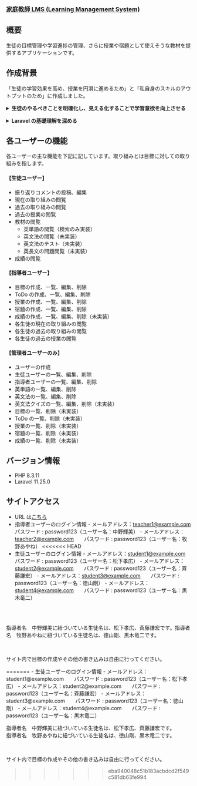 ### <a href="https://kateikyoshi-lms.com/">家庭教師 LMS (Learning Management System)</a>

## 概要

生徒の目標管理や学習進捗の管理、さらに授業や宿題として使えそうな教材を提供するアプリケーションです。

## 作成背景

「生徒の学習効果を高め、授業を円滑に進めるため」と「私自身のスキルのアウトプットのため」に作成しました。

**<details><summary>生徒のやるべきことを明確化し、見える化することで学習意欲を向上させる</summary>**
<br />
私が担当している生徒は、「勉強をする」という手段が目的化してしまい、本来の目標を見失うことがよくあります。このアプリケーションでは、生徒がやるべきことを明確にし、学習の目標を可視化することで、学習意欲を高めることを目指しています。

</details>

**<details><summary>Laravel の基礎理解を深める</summary>**
<br />
MVC モデルや CRUD 操作、リレーション、Eloquent ORM を用いたデータベース操作など、学習したことをアウトプットすることで知識やスキルの定着につながると考え作成しました。今後はこれらの技術を実務で活用していきたいと考えています。

</details>

## 各ユーザーの機能

各ユーザーの主な機能を下記に記しています。取り組みとは目標に対しての取り組みを指します。

#### 【生徒ユーザー】

-   振り返りコメントの投稿、編集
-   現在の取り組みの閲覧
-   過去の取り組みの閲覧
-   過去の授業の閲覧
-   教材の閲覧
    -   英単語の閲覧（検索のみ実装）
    -   英文法の閲覧（未実装）
    -   英文法のテスト（未実装）
    -   英長文の問題閲覧（未実装）
-   成績の閲覧

#### 【指導者ユーザー】

-   目標の作成、一覧、編集、削除
-   ToDo の作成、一覧、編集、削除
-   授業の作成、一覧、編集、削除
-   宿題の作成、一覧、編集、削除
-   成績の作成、一覧、編集、削除（未実装）
-   各生徒の現在の取り組みの閲覧
-   各生徒の過去の取り組みの閲覧
-   各生徒の過去の授業の閲覧

#### 【管理者ユーザーのみ】

-   ユーザーの作成
-   生徒ユーザーの一覧、編集、削除
-   指導者ユーザーの一覧、編集、削除
-   英単語の一覧、編集、削除
-   英文法の一覧、編集、削除
-   英文法クイズの一覧、編集、削除（未実装）
-   目標の一覧、削除（未実装）
-   ToDo の一覧、削除（未実装）
-   授業の一覧、削除（未実装）
-   宿題の一覧、削除（未実装）
-   成績の一覧、削除（未実装）

## バージョン情報

-   PHP 8.3.11
-   Laravel 11.25.0

## サイトアクセス

-   URL は<a href="https://kateikyoshi-lms.com/">こちら</a>
-   指導者ユーザーのログイン情報 - メールアドレス：teacher1@example.com　　パスワード : password123（ユーザー名：中野輝美） - メールアドレス：teacher2@example.com　　パスワード : password123（ユーザー名：牧野あやね）
    <<<<<<< HEAD
-   生徒ユーザーのログイン情報 - メールアドレス：student1@example.com　　パスワード : password123（ユーザー名：松下孝広） - メールアドレス：student2@example.com　　パスワード : password123（ユーザー名：斉藤謙宏） - メールアドレス：student3@example.com　　パスワード : password123（ユーザー名：徳山剛） - メールアドレス：student4@example.com　　パスワード : password123（ユーザー名：黒木竜二）
<br />
<br />
<p>指導者名　中野輝美に紐づいている生徒名は、松下孝広、斉藤謙宏です。指導者名　牧野あやねに紐づいている生徒名は、徳山剛、黒木竜二です。</p>
<br />
<p>サイト内で目標の作成やその他の書き込みは自由に行ってください。</p>
=======
-   生徒ユーザーのログイン情報 - メールアドレス：student1@example.com　　パスワード : password123（ユーザー名：松下孝広） - メールアドレス：student2@example.com　　パスワード : password123（ユーザー名：斉藤謙宏） - メールアドレス：student3@example.com　　パスワード : password123（ユーザー名：徳山剛） - メールアドレス：student4@example.com　　パスワード : password123（ユーザー名：黒木竜二）
<br />
<p>指導者名　中野輝美に紐づいている生徒名は、松下孝広、斉藤謙宏です。<br />指導者名　牧野あやねに紐づいている生徒名は、徳山剛、黒木竜二です。</p>
<br />
<p>サイト内で目標の作成やその他の書き込みは自由に行ってください。</p>

> > > > > > > eba940048c51b183acbdcd2f549c581db63fe994
